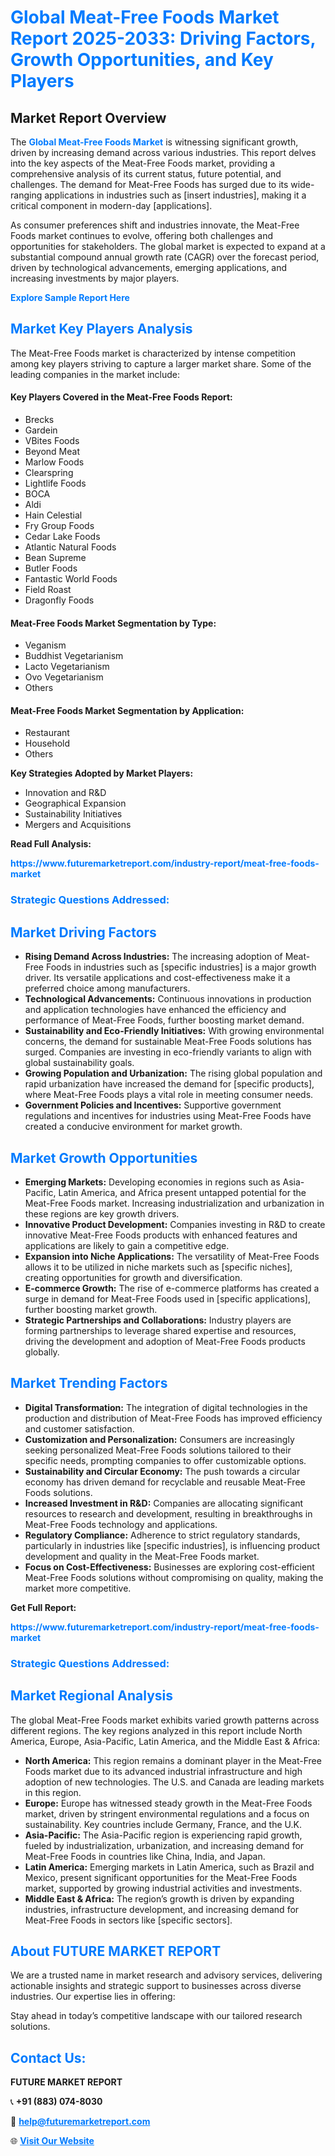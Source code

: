 <h1 style="color: #007BFF;">Global Meat-Free Foods Market Report 2025-2033: Driving Factors, Growth Opportunities, and Key Players</h1>

<section id="overview">
<h2>Market Report Overview</h2>
<p>The <a href="https://www.futuremarketreport.com/industry-report/meat-free-foods-market" style="color: #007BFF; text-decoration: none;"><strong>Global Meat-Free Foods Market</strong></a> is witnessing significant growth, driven by increasing demand across various industries. This report delves into the key aspects of the Meat-Free Foods market, providing a comprehensive analysis of its current status, future potential, and challenges. The demand for Meat-Free Foods has surged due to its wide-ranging applications in industries such as [insert industries], making it a critical component in modern-day [applications].</p>
<p>As consumer preferences shift and industries innovate, the Meat-Free Foods market continues to evolve, offering both challenges and opportunities for stakeholders. The global market is expected to expand at a substantial compound annual growth rate (CAGR) over the forecast period, driven by technological advancements, emerging applications, and increasing investments by major players.</p>
</section>

<section id="overview">
<p><a href="https://www.futuremarketreport.com/request-sample/reportId=102117" style="color: #007BFF; text-decoration: none;"><strong>Explore Sample Report Here</strong></a></p>
</section>

<section id="key-players">
<h2 style="color: #007BFF;">Market Key Players Analysis</h2>
<p>The Meat-Free Foods market is characterized by intense competition among key players striving to capture a larger market share. Some of the leading companies in the market include:</p>
<h4>Key Players Covered in the Meat-Free Foods Report:</h4>
<ul><li>Brecks</li><li>Gardein</li><li>VBites Foods</li><li>Beyond Meat</li><li>Marlow Foods</li><li>Clearspring</li><li>Lightlife Foods</li><li>BOCA</li><li>Aldi</li><li>Hain Celestial</li><li>Fry Group Foods</li><li>Cedar Lake Foods</li><li>Atlantic Natural Foods</li><li>Bean Supreme</li><li>Butler Foods</li><li>Fantastic World Foods</li><li>Field Roast</li><li>Dragonfly Foods</li></ul>
<h4>Meat-Free Foods Market Segmentation by Type:</h4>
<ul><li>Veganism</li><li>Buddhist Vegetarianism</li><li>Lacto Vegetarianism</li><li>Ovo Vegetarianism</li><li>Others</li></ul>

<h4>Meat-Free Foods Market Segmentation by Application:</h4>
<ul><li>Restaurant</li><li>Household</li><li>Others</li></ul>
<p><strong>Key Strategies Adopted by Market Players:</strong></p>
<ul>
<li>Innovation and R&D</li>
<li>Geographical Expansion</li>
<li>Sustainability Initiatives</li>
<li>Mergers and Acquisitions</li>
</ul>
</section>

<section>
<p><strong>Read Full Analysis: </strong></p><a href="https://www.futuremarketreport.com/industry-report/meat-free-foods-market" style="color: #007BFF; text-decoration: none;"><strong>https://www.futuremarketreport.com/industry-report/meat-free-foods-market</strong></a>
<h3 style="color: #007BFF;">Strategic Questions Addressed:</h3>
</section>

<section id="driving-factors">
<h2 style="color: #007BFF;">Market Driving Factors</h2>
<ul>
<li><strong>Rising Demand Across Industries:</strong> The increasing adoption of Meat-Free Foods in industries such as [specific industries] is a major growth driver. Its versatile applications and cost-effectiveness make it a preferred choice among manufacturers.</li>
<li><strong>Technological Advancements:</strong> Continuous innovations in production and application technologies have enhanced the efficiency and performance of Meat-Free Foods, further boosting market demand.</li>
<li><strong>Sustainability and Eco-Friendly Initiatives:</strong> With growing environmental concerns, the demand for sustainable Meat-Free Foods solutions has surged. Companies are investing in eco-friendly variants to align with global sustainability goals.</li>
<li><strong>Growing Population and Urbanization:</strong> The rising global population and rapid urbanization have increased the demand for [specific products], where Meat-Free Foods plays a vital role in meeting consumer needs.</li>
<li><strong>Government Policies and Incentives:</strong> Supportive government regulations and incentives for industries using Meat-Free Foods have created a conducive environment for market growth.</li>
</ul>
</section>

<section id="growth-opportunities">
<h2 style="color: #007BFF;">Market Growth Opportunities</h2>
<ul>
<li><strong>Emerging Markets:</strong> Developing economies in regions such as Asia-Pacific, Latin America, and Africa present untapped potential for the Meat-Free Foods market. Increasing industrialization and urbanization in these regions are key growth drivers.</li>
<li><strong>Innovative Product Development:</strong> Companies investing in R&D to create innovative Meat-Free Foods products with enhanced features and applications are likely to gain a competitive edge.</li>
<li><strong>Expansion into Niche Applications:</strong> The versatility of Meat-Free Foods allows it to be utilized in niche markets such as [specific niches], creating opportunities for growth and diversification.</li>
<li><strong>E-commerce Growth:</strong> The rise of e-commerce platforms has created a surge in demand for Meat-Free Foods used in [specific applications], further boosting market growth.</li>
<li><strong>Strategic Partnerships and Collaborations:</strong> Industry players are forming partnerships to leverage shared expertise and resources, driving the development and adoption of Meat-Free Foods products globally.</li>
</ul>
</section>

<section id="trending-factors">
<h2 style="color: #007BFF;">Market Trending Factors</h2>
<ul>
<li><strong>Digital Transformation:</strong> The integration of digital technologies in the production and distribution of Meat-Free Foods has improved efficiency and customer satisfaction.</li>
<li><strong>Customization and Personalization:</strong> Consumers are increasingly seeking personalized Meat-Free Foods solutions tailored to their specific needs, prompting companies to offer customizable options.</li>
<li><strong>Sustainability and Circular Economy:</strong> The push towards a circular economy has driven demand for recyclable and reusable Meat-Free Foods solutions.</li>
<li><strong>Increased Investment in R&D:</strong> Companies are allocating significant resources to research and development, resulting in breakthroughs in Meat-Free Foods technology and applications.</li>
<li><strong>Regulatory Compliance:</strong> Adherence to strict regulatory standards, particularly in industries like [specific industries], is influencing product development and quality in the Meat-Free Foods market.</li>
<li><strong>Focus on Cost-Effectiveness:</strong> Businesses are exploring cost-efficient Meat-Free Foods solutions without compromising on quality, making the market more competitive.</li>
</ul>
</section>

<section>
<p><strong>Get Full Report: </strong></p><a href="https://www.futuremarketreport.com/industry-report/meat-free-foods-market" style="color: #007BFF; text-decoration: none;"><strong>https://www.futuremarketreport.com/industry-report/meat-free-foods-market</strong></a>
<h3 style="color: #007BFF;">Strategic Questions Addressed:</h3>
</section>


<section id="regional-analysis">
<h2 style="color: #007BFF;">Market Regional Analysis</h2>
<p>The global Meat-Free Foods market exhibits varied growth patterns across different regions. The key regions analyzed in this report include North America, Europe, Asia-Pacific, Latin America, and the Middle East & Africa:</p>
<ul>
<li><strong>North America:</strong> This region remains a dominant player in the Meat-Free Foods market due to its advanced industrial infrastructure and high adoption of new technologies. The U.S. and Canada are leading markets in this region.</li>
<li><strong>Europe:</strong> Europe has witnessed steady growth in the Meat-Free Foods market, driven by stringent environmental regulations and a focus on sustainability. Key countries include Germany, France, and the U.K.</li>
<li><strong>Asia-Pacific:</strong> The Asia-Pacific region is experiencing rapid growth, fueled by industrialization, urbanization, and increasing demand for Meat-Free Foods in countries like China, India, and Japan.</li>
<li><strong>Latin America:</strong> Emerging markets in Latin America, such as Brazil and Mexico, present significant opportunities for the Meat-Free Foods market, supported by growing industrial activities and investments.</li>
<li><strong>Middle East & Africa:</strong> The region’s growth is driven by expanding industries, infrastructure development, and increasing demand for Meat-Free Foods in sectors like [specific sectors].</li>
</ul>
</section>

<footer>
<h2 style="color: #007BFF;">About FUTURE MARKET REPORT</h2>
<p>We are a trusted name in market research and advisory services, delivering actionable insights and strategic support to businesses across diverse industries. Our expertise lies in offering:</p>

<p>Stay ahead in today’s competitive landscape with our tailored research solutions.</p>

<h2 style="color: #007BFF;">Contact Us:</h2>
<p><strong>FUTURE MARKET REPORT</strong></p>
<p>📞 <strong>+91 (883) 074-8030</strong></p>
<p>📧 <strong><a href="mailto:help@futuremarketreport.com" style="color: #007BFF;">help@futuremarketreport.com</a></strong></p>
<p>🌐 <strong><a href="https://www.futuremarketreport.com/" style="color: #007BFF;">Visit Our Website</a></strong></p>
</footer>